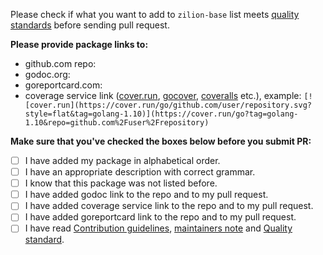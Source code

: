 Please check if what you want to add to `zilion-base` list meets [quality standards](https://github.com/zilionixx/zilion-base/blob/master/CONTRIBUTING.md#quality-standard) before sending pull request.

**Please provide package links to:**

- github.com repo:
- godoc.org:
- goreportcard.com:
- coverage service link ([cover.run](https://cover.run/), [gocover](http://gocover.io/), [coveralls](https://coveralls.io/) etc.), example: `[![cover.run](https://cover.run/go/github.com/user/repository.svg?style=flat&tag=golang-1.10)](https://cover.run/go?tag=golang-1.10&repo=github.com%2Fuser%2Frepository)`

**Make sure that you've checked the boxes below before you submit PR:**

- [ ] I have added my package in alphabetical order.
- [ ] I have an appropriate description with correct grammar.
- [ ] I know that this package was not listed before.
- [ ] I have added godoc link to the repo and to my pull request.
- [ ] I have added coverage service link to the repo and to my pull request.
- [ ] I have added goreportcard link to the repo and to my pull request.
- [ ] I have read [Contribution guidelines](https://github.com/zilionixx/zilion-base/blob/master/CONTRIBUTING.md#contribution-guidelines), [maintainers note](https://github.com/zilionixx/zilion-base/blob/master/CONTRIBUTING.md#maintainers) and [Quality standard](https://github.com/zilionixx/zilion-base/blob/master/CONTRIBUTING.md#quality-standard).
